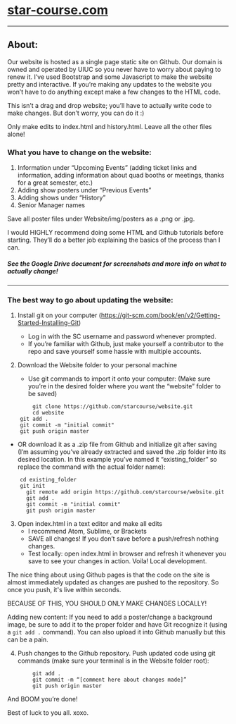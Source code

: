 # [star-course.com](http://star-course.com/)

--------------------------------------------------

## About:

Our website is hosted as a single page static site on Github. Our domain is owned and operated by UIUC so you never have to worry about paying to renew it. I’ve used Bootstrap and some Javascript to make the website pretty and interactive. If you’re making any updates to the website you won’t have to do anything except make a few changes to the HTML code.

This isn’t a drag and drop website; you’ll have to actually write code to make changes. But don’t worry, you can do it :)

Only make edits to index.html and history.html. Leave all the other files alone!

### What you have to change on the website:
1. Information under “Upcoming Events” (adding ticket links and information, adding information about quad booths or meetings, thanks for a great semester, etc.)
2. Adding show posters under “Previous Events”
3. Adding shows under “History”
4. Senior Manager names

Save all poster files under Website/img/posters as a .png or .jpg.

I would HIGHLY recommend doing some HTML and Github tutorials before starting. They’ll do a better job explaining the basics of the process than I can.

##### See the Google Drive document for screenshots and more info on what to actually change!

---------------------------------------------------

### The best way to go about updating the website:

1. Install git on your computer (https://git-scm.com/book/en/v2/Getting-Started-Installing-Git)
   - Log in with the SC username and password whenever prompted.
   - If you’re familiar with Github, just make yourself a contributor to the repo and save yourself some hassle with multiple accounts.

2. Download the Website folder to your personal machine
   - Use git commands to import it onto your computer: (Make sure you’re in the desired folder where you want the “website” folder to be saved)
```
		git clone https://github.com/starcourse/website.git
		cd website
    git add .
    git commit -m "initial commit"
    git push origin master
```
   - OR download it as a .zip file from Github and initialize git after saving (I’m assuming you’ve already extracted and saved the .zip folder into its desired location. In this example you’ve named it “existing_folder” so replace the command with the actual folder name):
```
    cd existing_folder
    git init
	  git remote add origin https://github.com/starcourse/website.git
	  git add .
	  git commit -m "initial commit"
	  git push origin master
```

3. Open index.html in a text editor and make all edits
   - I recommend Atom, Sublime, or Brackets
   - SAVE all changes! If you don’t save before a push/refresh nothing changes.
   - Test locally: open index.html in browser and refresh it whenever you save to see your changes in action. Voila! Local development.

The nice thing about using Github pages is that the code on the site is almost immediately updated as changes are pushed to the repository. So once you push, it's live within seconds.

BECAUSE OF THIS, YOU SHOULD ONLY MAKE CHANGES LOCALLY!

Adding new content: If you need to add a poster/change a background image, be sure to add it to the proper folder and have Git recognize it (using a ```git add .``` command). You can also upload it into Github manually but this can be a pain.

4. Push changes to the Github repository. Push updated code using git commands (make sure your terminal is in the Website folder root):
```
		git add .
		git commit -m “[comment here about changes made]”
		git push origin master
```

And BOOM you’re done!

Best of luck to you all. xoxo.
